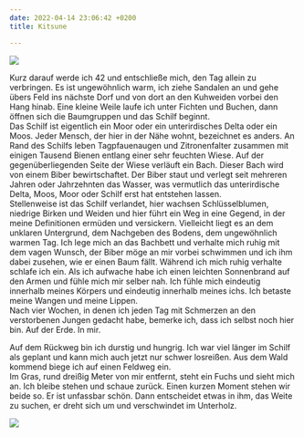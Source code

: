 ```yaml
---
date: 2022-04-14 23:06:42 +0200
title: Kitsune

---
```

![](/unendlichkeitsfiktion/uploads/pxl_20220414_125455253.jpg)

Kurz darauf werde ich 42 und entschließe mich, den Tag allein zu verbringen. Es ist ungewöhnlich warm, ich ziehe Sandalen an und gehe übers Feld ins nächste Dorf und von dort an den Kuhweiden vorbei den Hang hinab. Eine kleine Weile laufe ich unter Fichten und Buchen, dann öffnen sich die Baumgruppen und das Schilf beginnt.  
Das Schilf ist eigentlich ein Moor oder ein unterirdisches Delta oder ein Moos. Jeder Mensch, der hier in der Nähe wohnt, bezeichnet es anders. An Rand des Schilfs leben Tagpfauenaugen und Zitronenfalter zusammen mit einigen Tausend Bienen entlang einer sehr feuchten Wiese. Auf der gegenüberliegenden Seite der Wiese verläuft ein Bach. Dieser Bach wird von einem Biber bewirtschaftet. Der Biber staut und verlegt seit mehreren Jahren oder Jahrzehnten das Wasser, was vermutlich das unterirdische Delta, Moos, Moor oder Schilf erst hat entstehen lassen.  
Stellenweise ist das Schilf verlandet, hier wachsen Schlüsselblumen, niedrige Birken und Weiden und hier führt ein Weg in eine Gegend, in der meine Definitionen ermüden und versickern. Vielleicht liegt es an dem unklaren Untergrund, dem Nachgeben des Bodens, dem ungewöhnlich warmen Tag. Ich lege mich an das Bachbett und verhalte mich ruhig mit dem vagen Wunsch, der Biber möge an mir vorbei schwimmen und ich ihm dabei zusehen, wie er einen Baum fällt. Während ich mich ruhig verhalte schlafe ich ein. Als ich aufwache habe ich einen leichten Sonnenbrand auf den Armen und fühle mich mir selber nah. Ich fühle mich eindeutig innerhalb meines Körpers und eindeutig innerhalb meines ichs. Ich betaste meine Wangen und meine Lippen.  
Nach vier Wochen, in denen ich jeden Tag mit Schmerzen an den verstorbenen Jungen gedacht habe, bemerke ich, dass ich selbst noch hier bin. Auf der Erde. In mir.

Auf dem Rückweg bin ich durstig und hungrig. Ich war viel länger im Schilf als geplant und kann mich auch jetzt nur schwer losreißen. Aus dem Wald kommend biege ich auf einen Feldweg ein.  
Im Gras, rund dreißig Meter von mir entfernt, steht ein Fuchs und sieht mich an. Ich bleibe stehen und schaue zurück. Einen kurzen Moment stehen wir beide so. Er ist unfassbar schön. Dann entscheidet etwas in ihm, das Weite zu suchen, er dreht sich um und verschwindet im Unterholz.

![](/unendlichkeitsfiktion/uploads/pxl_20220414_123948077.jpg)